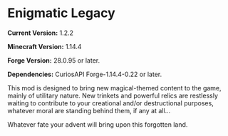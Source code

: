 # Enigmatic Legacy

**Current Version:** 1.2.2

**Minecraft Version:** 1.14.4

**Forge Version:** 28.0.95 or later.

**Dependencies:** CuriosAPI Forge-1.14.4-0.22 or later.

This mod is designed to bring new magical-themed content to the game, mainly of utilitary nature. New trinkets and powerful relics are restlessly waiting to contribute to your creational and/or destructional purposes, whatever moral are standing behind them, if any at all...

Whatever fate your advent will bring upon this forgotten land.
